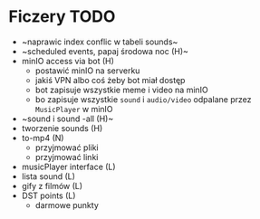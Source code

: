 # Ficzery TODO
- ~naprawic index conflic w tabeli sounds~
- ~scheduled events, papaj środowa noc (H)~
- minIO access via bot (H)
  - postawić minIO na serverku
  - jakiś VPN albo coś żeby bot miał dostęp
  - bot zapisuje wszystkie meme i video na minIO
  - bo zapisuje wszystkie `sound` i `audio/video` odpalane przez `MusicPlayer` w minIO
- ~sound i sound -all (H)~
- tworzenie sounds (H)
- to-mp4 (N)
  - przyjmować pliki
  - przyjmować linki
- musicPlayer interface (L)
- lista sound (L)
- gify z filmów (L)
- DST points (L)
  - darmowe punkty



